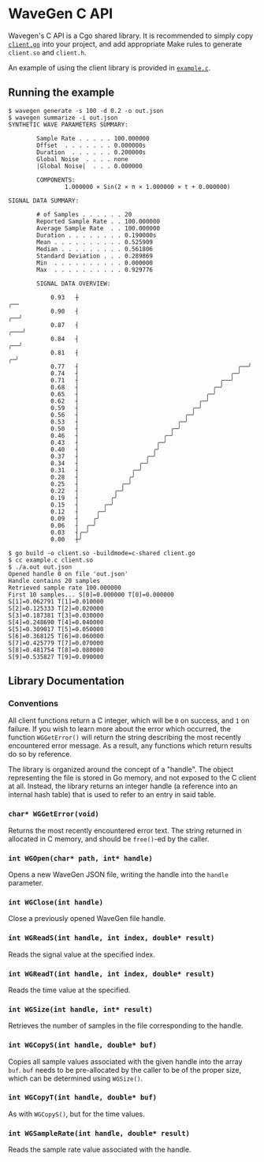 # WaveGen C API

Wavegen's C API is a Cgo shared library. It is recommended to simply copy
[`client.go`](./client.go) into your project, and add appropriate Make rules to
generate `client.so` and `client.h`.

An example of using the client library is provided in
[`example.c`](./example.c).

## Running the example

```
$ wavegen generate -s 100 -d 0.2 -o out.json
$ wavegen summarize -i out.json
SYNTHETIC WAVE PARAMETERS SUMMARY:

        Sample Rate . . . . . 100.000000
        Offset  . . . . . . . 0.000000s
        Duration  . . . . . . 0.200000s
        Global Noise  . . . . none
        |Global Noise|  . . . 0.000000

        COMPONENTS:
                1.000000 × Sin(2 × π × 1.000000 × t + 0.000000)

SIGNAL DATA SUMMARY:

        # of Samples . . . . . . 20
        Reported Sample Rate . . 100.000000
        Average Sample Rate  . . 100.000000
        Duration . . . . . . . . 0.190000s
        Mean . . . . . . . . . . 0.525909
        Median . . . . . . . . . 0.561806
        Standard Deviation . . . 0.289869
        Min  . . . . . . . . . . 0.000000
        Max  . . . . . . . . . . 0.929776

        SIGNAL DATA OVERVIEW:

            0.93   ┼                                                            ╭──
            0.90   ┤                                                         ╭──╯
            0.87   ┤                                                     ╭───╯
            0.84   ┤                                                  ╭──╯
            0.81   ┤                                                ╭─╯
            0.77   ┤                                             ╭──╯
            0.74   ┤                                           ╭─╯
            0.71   ┤                                        ╭──╯
            0.68   ┤                                      ╭─╯
            0.65   ┤                                    ╭─╯
            0.62   ┤                                  ╭─╯
            0.59   ┤                                ╭─╯
            0.56   ┤                              ╭─╯
            0.53   ┤                            ╭─╯
            0.50   ┤                          ╭─╯
            0.46   ┤                        ╭─╯
            0.43   ┤                      ╭─╯
            0.40   ┤                     ╭╯
            0.37   ┤                   ╭─╯
            0.34   ┤                 ╭─╯
            0.31   ┤               ╭─╯
            0.28   ┤              ╭╯
            0.25   ┤            ╭─╯
            0.22   ┤          ╭─╯
            0.19   ┤         ╭╯
            0.15   ┤       ╭─╯
            0.12   ┤     ╭─╯
            0.09   ┤    ╭╯
            0.06   ┤  ╭─╯
            0.03   ┤╭─╯
            0.00   ┼╯

$ go build -o client.so -buildmode=c-shared client.go
$ cc example.c client.so
$ ./a.out out.json
Opened handle 0 on file 'out.json'
Handle contains 20 samples
Retrieved sample rate 100.000000
First 10 samples... S[0]=0.000000 T[0]=0.000000
S[1]=0.062791 T[1]=0.010000
S[2]=0.125333 T[2]=0.020000
S[3]=0.187381 T[3]=0.030000
S[4]=0.248690 T[4]=0.040000
S[5]=0.309017 T[5]=0.050000
S[6]=0.368125 T[6]=0.060000
S[7]=0.425779 T[7]=0.070000
S[8]=0.481754 T[8]=0.080000
S[9]=0.535827 T[9]=0.090000
```

## Library Documentation

### Conventions

All client functions return a C integer, which will be `0` on success, and `1`
on failure. If you wish to learn more about the error which occurred, the
function `WGGetError()` will return the string describing the most recently
encountered error message. As a result, any functions which return results do
so by reference.

The library is organized around the concept of a "handle". The object
representing the file is stored in Go memory, and not exposed to the C client
at all. Instead, the library returns an integer handle (a reference into an
internal hash table) that is used to refer to an entry in said table.

### `char* WGGetError(void)`

Returns the most recently encountered error text. The string returned in
allocated in C memory, and should be `free()`-ed by the caller.

### `int WGOpen(char* path, int* handle)`

Opens a new WaveGen JSON file, writing the handle into the `handle` parameter.

### `int WGClose(int handle)`

Close a previously opened WaveGen file handle.

### `int WGReadS(int handle, int index, double* result)`

Reads the signal value at the specified index.

### `int WGReadT(int handle, int index, double* result)`

Reads the time value at the specified.

### `int WGSize(int handle, int* result)`

Retrieves the number of samples in the file corresponding to the handle.

### `int WGCopyS(int handle, double* buf)`

Copies all sample values associated with the given handle into the array `buf`.
`buf` needs to be pre-allocated by the caller to be of the proper size, which
can be determined using `WGSize()`.

### `int WGCopyT(int handle, double* buf)`

As with `WGCopyS()`, but for the time values.

### `int WGSampleRate(int handle, double* result)`

Reads the sample rate value associated with the handle.


